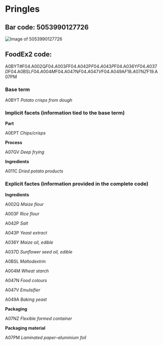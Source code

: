 
# Pringles

## Bar code: 5053990127726

![Image of 5053990127726](https://world.openfoodfacts.org/images/products/505/399/012/7726/1.jpg)

## FoodEx2 code:

A0BYT#F04.A002Q$F04.A003F$F04.A042P$F04.A043P$F04.A036Y$F04.A037D$F04.A0BSL$F04.A004M$F04.A047N$F04.A047V$F04.A049A$F18.A07NZ$F19.A07PM        

### Base term

A0BYT _Potato crisps from dough_

### Implicit facets (information tied to the base term)

**Part**

A0EPT _Chips/crisps_

**Process**

A07GV _Deep frying_

**Ingredients**

A011C _Dried potato products_

### Explicit factes (information provided in the complete code)

**Ingredients** 

A002Q _Maize flour_

A003F _Rice flour_

A042P _Salt_

A043P _Yeast extract_

A036Y _Maize oil, edible_

A037D _Sunflower seed oil, edible_

A0BSL _Maltodextrin_

A004M _Wheat starch_

A047N _Food colours_

A047V _Emulsifier_

A049A _Baking yeast_

**Packaging**

A07NZ _Flexible formed container_

**Packaging material** 

A07PM _Laminated paper–aluminium foil_


